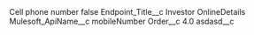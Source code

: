 <?xml version="1.0" encoding="UTF-8"?>
<CustomMetadata xmlns="http://soap.sforce.com/2006/04/metadata" xmlns:xsi="http://www.w3.org/2001/XMLSchema-instance" xmlns:xsd="http://www.w3.org/2001/XMLSchema">
    <label>Cell phone number</label>
    <protected>false</protected>
    <values>
        <field>Endpoint_Title__c</field>
        <value xsi:type="xsd:string">Investor OnlineDetails</value>
    </values>
    <values>
        <field>Mulesoft_ApiName__c</field>
        <value xsi:type="xsd:string">mobileNumber</value>
    </values>
    <values>
        <field>Order__c</field>
        <value xsi:type="xsd:double">4.0</value>
    </values>
    <values>
        <field>asdasd__c</field>
        <value xsi:nil="true"/>
    </values>
</CustomMetadata>
